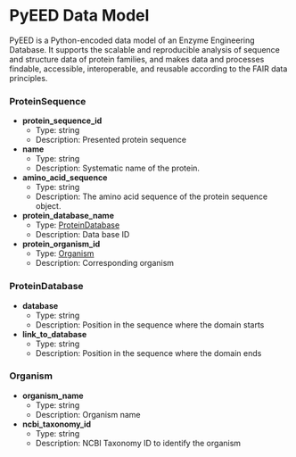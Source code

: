 # PyEED Data Model

PyEED is a Python-encoded data model of an Enzyme Engineering Database. It supports the scalable and reproducible analysis of sequence and structure data of protein families, and makes data and processes findable, accessible, interoperable, and reusable according to the FAIR data principles.

### ProteinSequence

- __protein_sequence_id__
  - Type: string
  - Description: Presented protein sequence
- __name__
  - Type: string
  - Description: Systematic name of the protein.
- __amino_acid_sequence__
  - Type: string
  - Description: The amino acid sequence of the protein sequence object.
- __protein_database_name__
  - Type: [ProteinDatabase](#ProteinDatabase)
  - Description: Data base ID
- __protein_organism_id__
  - Type: [Organism](#Organism)
  - Description: Corresponding organism 

### ProteinDatabase

- __database__
  - Type: string
  - Description: Position in the sequence where the domain starts
- __link_to_database__
  - Type: string
  - Description: Position in the sequence where the domain ends

### Organism

- __organism_name__
  - Type: string
  - Description: Organism name
- __ncbi_taxonomy_id__
  - Type: string
  - Description: NCBI Taxonomy ID to identify the organism
